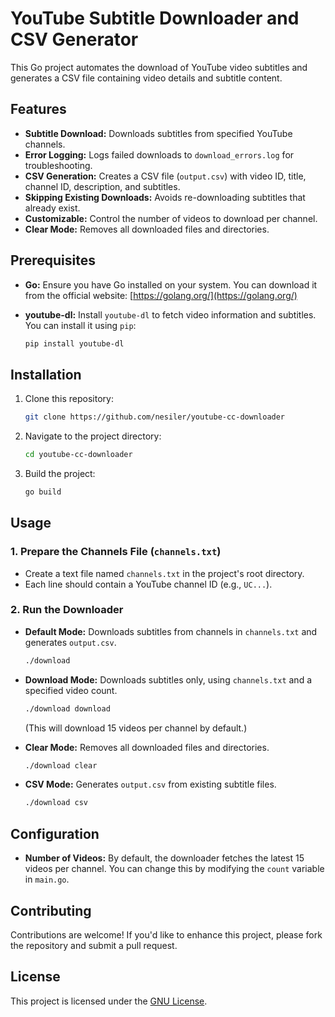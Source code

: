 # YouTube Subtitle Downloader and CSV Generator

This Go project automates the download of YouTube video subtitles and generates a CSV file containing video details and subtitle content.

## Features

- **Subtitle Download:** Downloads subtitles from specified YouTube channels.
- **Error Logging:** Logs failed downloads to `download_errors.log` for troubleshooting.
- **CSV Generation:** Creates a CSV file (`output.csv`) with video ID, title, channel ID, description, and subtitles.
- **Skipping Existing Downloads:** Avoids re-downloading subtitles that already exist.
- **Customizable:** Control the number of videos to download per channel.
- **Clear Mode:** Removes all downloaded files and directories.

## Prerequisites

- **Go:** Ensure you have Go installed on your system.  You can download it from the official website: [https://golang.org/](https://golang.org/)
- **youtube-dl:** Install `youtube-dl` to fetch video information and subtitles. You can install it using `pip`:

   ```bash
   pip install youtube-dl
   ```

## Installation

1. Clone this repository:
   ```bash
   git clone https://github.com/nesiler/youtube-cc-downloader
   ```
2. Navigate to the project directory:
   ```bash
   cd youtube-cc-downloader
   ```
3. Build the project:
   ```bash
   go build
   ```

## Usage

### 1. Prepare the Channels File (`channels.txt`)

- Create a text file named `channels.txt` in the project's root directory.
- Each line should contain a YouTube channel ID (e.g., `UC...`).

### 2. Run the Downloader

- **Default Mode:** Downloads subtitles from channels in `channels.txt` and generates `output.csv`.
   ```bash
   ./download
   ```

- **Download Mode:** Downloads subtitles only, using `channels.txt` and a specified video count.
   ```bash
   ./download download
   ```
   (This will download 15 videos per channel by default.)

- **Clear Mode:** Removes all downloaded files and directories.
   ```bash
   ./download clear
   ```

- **CSV Mode:** Generates `output.csv` from existing subtitle files.
   ```bash
   ./download csv
   ```

## Configuration

- **Number of Videos:** By default, the downloader fetches the latest 15 videos per channel. You can change this by modifying the `count` variable in `main.go`.


## Contributing

Contributions are welcome! If you'd like to enhance this project, please fork the repository and submit a pull request.

## License

This project is licensed under the [GNU License](LICENSE).
